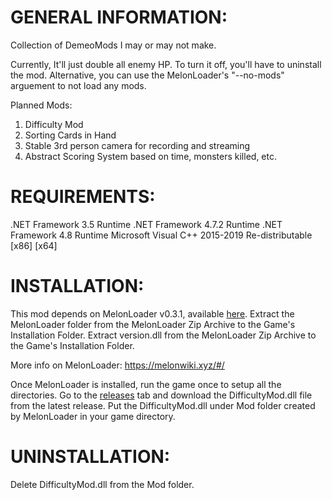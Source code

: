 # GENERAL INFORMATION:
Collection of DemeoMods I may or may not make.

Currently, It'll just double all enemy HP. To turn it off, you'll have to uninstall the mod. Alternative, you can use the MelonLoader's "--no-mods" arguement to not load any mods.

Planned Mods:
1. Difficulty Mod
1. Sorting Cards in Hand
1. Stable 3rd person camera for recording and streaming
1. Abstract Scoring System based on time, monsters killed, etc.

# REQUIREMENTS:
.NET Framework 3.5 Runtime
.NET Framework 4.7.2 Runtime
.NET Framework 4.8 Runtime
Microsoft Visual C++ 2015-2019 Re-distributable [x86] [x64]

# INSTALLATION:
This mod depends on MelonLoader v0.3.1, available [here](https://github.com/LavaGang/MelonLoader/actions/runs/851850441).
Extract the MelonLoader folder from the MelonLoader Zip Archive to the Game's Installation Folder.
Extract version.dll from the MelonLoader Zip Archive to the Game's Installation Folder.

More info on MelonLoader: https://melonwiki.xyz/#/


Once MelonLoader is installed, run the game once to setup all the directories.
Go to the [releases](https://github.com/Pokachi/DemeoMods/releases/tag/0.1) tab and download the DifficultyMod.dll file from the latest release.
Put the DifficultyMod.dll under Mod folder created by MelonLoader in your game directory.


# UNINSTALLATION:
Delete DifficultyMod.dll from the Mod folder.
